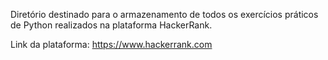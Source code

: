 Diretório destinado para o armazenamento de todos os exercícios práticos de Python realizados na plataforma HackerRank.
 
Link da plataforma: https://www.hackerrank.com

